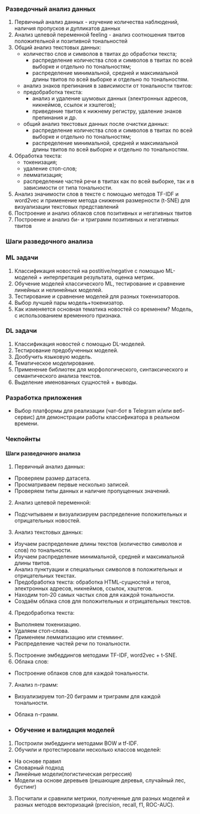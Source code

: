 ### Разведочный анализ данных
1. Первичный анализ данных - изучение количества наблюдений, наличия пропусков и дупликатов данных
2. Анализ целевой переменной feeling - анализ соотношения твитов положительной и позитивной тональностей
3. Общий анализ текстовых данных:
   * количество слов и символов в твитах до обработки текста;
     * распределение количества слов и символов в твитах по всей выборке и отдельно по тональностям;
     * распределение минимальной, средней и максимальной длины твитов по всей выборке и отдельно по тональностям.
   * анализ знаков препинания в зависимости от тональности твитов:
   * предобработка текста:
     * анализ и удаление шумовых данных (электронных адресов, никнеймов, ссылок и хэштегов);
     * приведение твитов к нижнему регистру, удаление знаков препинания и др.
   * общий анализ текстовых данных после очистки данных:
     * распределение количества слов и символов в твитах по всей выборке и отдельно по тональностям;
     * распределение минимальной, средней и максимальной длины твитов по всей выборке и отдельно по тональностям.
4. Обработка текста:
   * токенизация;
   * удаление стоп-слов;
   * лемматизация;
   * распределение частей речи в твитах как по всей выборке, так и в зависимости от типа тональности.
5. Анализ значимости слов в тексте с помощью методов TF-IDF и word2vec и применение метода снижения размерности (t-SNE) для визуализации текстовых представлений
6. Построение и анализ облаков слов позитивных и негативных твитов
7. Построение и анализ би- и триграмм позитивных и негативных твитов

### Шаги разведочного анализа




### ML задачи
1. Классификация новостей на postitive/negative с помощью ML-моделей + интерпретация результата, оценка метрик.
2. Обучение моделей классического ML, тестирование и сравнение линейных и нелинейных моделей.
3. Тестирование и сравнение моделей для разных токенизаторов.
4. Выбор лучшей пары модель+токенизатор.
5. Как изменяется основная тематика новостей со временем? Модель, с использованием временного признака.

### DL задачи
1. Классификация новостей с помощью DL-моделей.
2. Тестирование предобученных моделей.
3. Дообучить языковую модель. 
4. Тематическое моделирование.
5. Применение библиотек для морфологического, синтаксического и семантического анализа текстов.
6. Выделение именованных сущностей + выводы.

### Разработка приложения
- Выбор платформы для реализации (чат-бот в Telegram и/или веб-сервис) для демонстрации работы классификатора в реальном времени.

### Чекпойнты
#### Шаги разведочного анализа
1. Первичный анализ данных:
- Проверяем размер датасета.
- Просматриваем первые несколько записей.
- Проверяем типы данных и наличие пропущенных значений.
2. Анализ целевой переменной:
- Подсчитываем и визуализируем распределение положительных и отрицательных новостей.
3. Анализ текстовых данных:
- Изучаем распределение длины текстов (количество символов и слов) по тональности.
- Изучаем распределение минимальной, средней и максимальной длины твитов.
- Анализ пунктуации и специальных символов в положительных и отрицательных текстах.
- Предобработка текста: обработка HTML-cущностей и тегов, электронных адресов, никнеймов, ссылок, хэштегов.
- Находим топ-20 самых частых слов для каждой тональности.
- Создаём облака слов для положительных и отрицательных текстов.
4. Предобработка текста:
- Выполняем токенизацию.
- Удаляем стоп-слова.
- Применяем лемматизацию или стемминг.
- Распределение частей речи по тональности.
5. Построение эмбеддингов методами TF-IDF, word2vec + t-SNE.
6. Облака слов:
- Построение облаков слов для каждой тональности.
7. Анализ n-грамм:
- Визуализируем топ-20 биграмм и триграмм для каждой тональности.
- Облака n-грамм.

- ### Обучение и валидация моделей
1. Построили эмбеддинги методами BOW и tf-IDF.
2. Обучили и протестировали несколько классов моделей:
- На основе правил
- Словарный подход
- Линейные модели(логистическая регрессия)
- Модели на основе деревьев (решающие деревья, случайный лес, бустинг)
3. Посчитали и сравнили метрики, полученные для разных моделей и разных методов векторизаций (precision, recall, f1, ROC-AUC).
